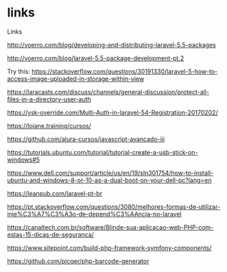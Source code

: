 # links
Links

http://voerro.com/blog/developing-and-distributing-laravel-5.5-packages

http://voerro.com/blog/laravel-5.5-package-development-pt.2



Try this:
https://stackoverflow.com/questions/30191330/laravel-5-how-to-access-image-uploaded-in-storage-within-view

https://laracasts.com/discuss/channels/general-discussion/protect-all-files-in-a-directory-user-auth

https://ysk-override.com/Multi-Auth-in-laravel-54-Registration-20170202/

https://loiane.training/cursos/

https://github.com/alura-cursos/javascript-avancado-iii

https://tutorials.ubuntu.com/tutorial/tutorial-create-a-usb-stick-on-windows#5

https://www.dell.com/support/article/us/en/19/sln301754/how-to-install-ubuntu-and-windows-8-or-10-as-a-dual-boot-on-your-dell-pc?lang=en

https://leanpub.com/laravel-pt-br

https://pt.stackoverflow.com/questions/3080/melhores-formas-de-utilizar-inje%C3%A7%C3%A3o-de-depend%C3%AAncia-no-laravel

https://canaltech.com.br/software/Blinde-sua-aplicacao-web-PHP-com-estas-15-dicas-de-seguranca/

https://www.sitepoint.com/build-php-framework-symfony-components/

 https://github.com/picqer/php-barcode-generator
